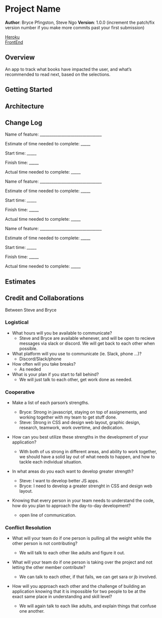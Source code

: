 # Project Name

**Author**: Bryce Pfingston, Steve Ngo
**Version**: 1.0.0 (increment the patch/fix version number if you make more commits past your first submission)

[Heroku](https://canofbooksaboutsteveandbryce.herokuapp.com/)  
[FrontEnd](https://github.com/BryceandSteve/Can-of-books-frontend)

## Overview

An app to track what books have impacted the user, and what’s recommended to read next, based on the selections.

## Getting Started
<!-- What are the steps that a user must take in order to build this app on their own machine and get it running? -->

## Architecture
<!-- Provide a detailed description of the application design. What technologies (languages, libraries, etc) you're using, and any other relevant design information. -->

## Change Log

Name of feature: ________________________________

Estimate of time needed to complete: _____

Start time: _____

Finish time: _____

Actual time needed to complete: _____

Name of feature: ________________________________

Estimate of time needed to complete: _____

Start time: _____

Finish time: _____

Actual time needed to complete: _____

Name of feature: ________________________________

Estimate of time needed to complete: _____

Start time: _____

Finish time: _____

Actual time needed to complete: _____

## Estimates
<!-- See below -->

## Credit and Collaborations

Between Steve and Bryce

### Logistical

- What hours will you be available to communicate?
  - Steve and Bryce are available whenever, and will be open to recieve messages via slack or discord. We will get back to each other when possible.
- What platform will you use to communicate (ie. Slack, phone …)?
  - Discord/Slack/phone
- How often will you take breaks?
  - As needed
- What is your plan if you start to fall behind?
  - We will just talk to each other, get work done as needed.

### Cooperative

- Make a list of each parson’s strengths.
  - Bryce: Strong in javascript, staying on top of assignements, and working together with my team to get stuff done.
  - Steve: Strong in CSS and design web layout, graphic design, research, teamwork, work overtime, and dedication.

- How can you best utilize these strengths in the development of your application?
  - With both of us strong in different areas, and ability to work together, we should have a solid lay out of what needs to happen, and how to tackle each individual situation.

- In what areas do you each want to develop greater strength?
  - Steve: I want to develop better JS apps.
  - Bryce: I need to develop a greater strenght in CSS and design web layout.

- Knowing that every person in your team needs to understand the code, how do you plan to approach the day-to-day development?
  - open line of communication.

### Conflict Resolution

- What will your team do if one person is pulling all the weight while the other person is not contributing?
  - We will talk to each other like adults and figure it out.

- What will your team do if one person is taking over the project and not letting the other member contribute?
  - We can talk to each other, if that fails, we can get sara or jb involved.

- How will you approach each other and the challenge of building an application knowing that it is impossible for two people to be at the exact same place in understanding and skill level?
  - We will again talk to each like adults, and explain things that confuse one another.
